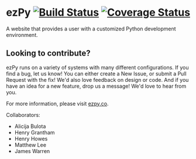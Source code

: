 # ezPy [![Build Status](https://travis-ci.org/ezPy-co/ezpy.svg?branch=master)](https://travis-ci.org/ezPy-co/ezpy) [![Coverage Status](https://coveralls.io/repos/ezPy-co/ezpy/badge.svg?branch=jwarren-coveralls)](https://coveralls.io/r/ezPy-co/ezpy?branch=jwarren-coveralls)
A website that provides a user with a customized Python development environment.

## Looking to contribute?
ezPy runs on a variety of systems with many different configurations. If you find a bug, let us know! You can either create a New Issue, or submit a Pull Request with the fix! We'd also love feedback on design or code. And if you have an idea for a new feature, drop us a message! We'd love to hear from you.

For more information, please visit [ezpy.co](http://www.ezpy.co/).

Collaborators: 
* Alicija Bulota
* Henry Grantham
* Henry Howes
* Matthew Lee
* James Warren
